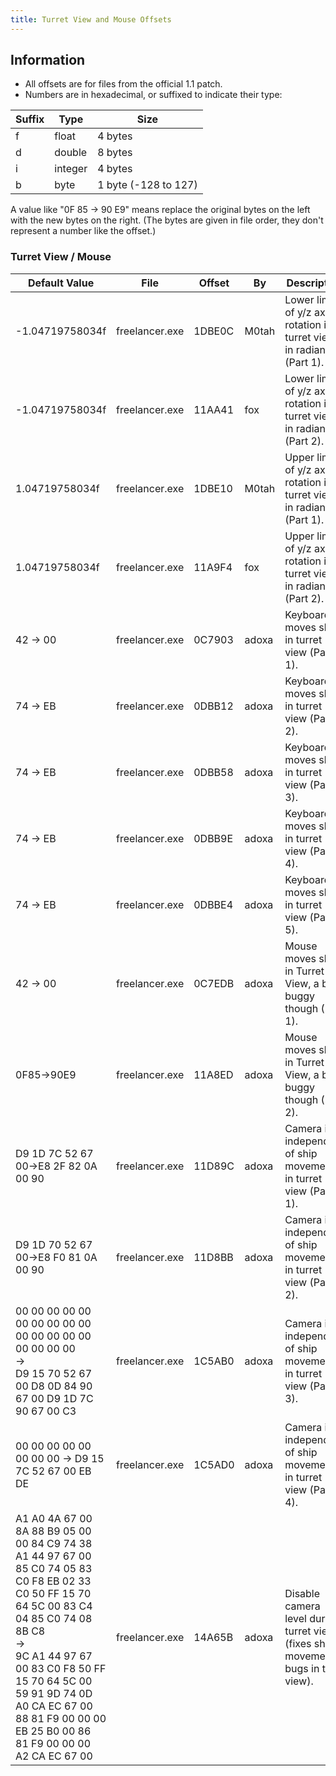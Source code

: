 ```yaml
---
title: Turret View and Mouse Offsets
---
```


## Information

* All offsets are for files from the official 1.1 patch.
* Numbers are in hexadecimal, or suffixed to indicate their type:

| Suffix | Type    | Size                 |
| ------ | ------- | -------------------- |
| f      | float   | 4 bytes              |
| d      | double  | 8 bytes              |
| i      | integer | 4 bytes              |
| b      | byte    | 1 byte (-128 to 127) |

A value like "0F 85 -> 90 E9" means replace the original bytes on the left with the new bytes on the right. (The bytes are given in file order, they don't represent a number like the offset.)

### Turret View / Mouse

| Default Value                                                                                                                                                                                                                                                                                        | File           | Offset | By    | Description                                                                      |
| ---------------------------------------------------------------------------------------------------------------------------------------------------------------------------------------------------------------------------------------------------------------------------------------------------- | -------------- | ------ | ----- | -------------------------------------------------------------------------------- |
| -1.04719758034f                                                                                                                                                                                                                                                                                      | freelancer.exe | 1DBE0C | M0tah | Lower limit of y/z axis rotation in turret view, in radians (Part 1).            |
| -1.04719758034f                                                                                                                                                                                                                                                                                      | freelancer.exe | 11AA41 | fox   | Lower limit of y/z axis rotation in turret view, in radians (Part 2).            |
| 1.04719758034f                                                                                                                                                                                                                                                                                       | freelancer.exe | 1DBE10 | M0tah | Upper limit of y/z axis rotation in turret view, in radians (Part 1).            |
| 1.04719758034f                                                                                                                                                                                                                                                                                       | freelancer.exe | 11A9F4 | fox   | Upper limit of y/z axis rotation in turret view, in radians (Part 2).            |
| 42 -> 00                                                                                                                                                                                                                                                                                             | freelancer.exe | 0C7903 | adoxa | Keyboard moves ship in turret view (Part 1).                                     |
| 74 -> EB                                                                                                                                                                                                                                                                                             | freelancer.exe | 0DBB12 | adoxa | Keyboard moves ship in turret view (Part 2).                                     |
| 74 -> EB                                                                                                                                                                                                                                                                                             | freelancer.exe | 0DBB58 | adoxa | Keyboard moves ship in turret view (Part 3).                                     |
| 74 -> EB                                                                                                                                                                                                                                                                                             | freelancer.exe | 0DBB9E | adoxa | Keyboard moves ship in turret view (Part 4).                                     |
| 74 -> EB                                                                                                                                                                                                                                                                                             | freelancer.exe | 0DBBE4 | adoxa | Keyboard moves ship in turret view (Part 5).                                     |
| 42 -> 00                                                                                                                                                                                                                                                                                             | freelancer.exe | 0C7EDB | adoxa | Mouse moves ship in Turret View, a bit buggy though (Part 1).                    |
| 0F85->90E9                                                                                                                                                                                                                                                                                           | freelancer.exe | 11A8ED | adoxa | Mouse moves ship in Turret View, a bit buggy though (Part 2).                    |
| D9 1D 7C 52 67 00->E8 2F 82 0A 00 90                                                                                                                                                                                                                                                                 | freelancer.exe | 11D89C | adoxa | Camera is independent of ship movement in turret view (Part 1).                  |
| D9 1D 70 52 67 00->E8 F0 81 0A 00 90                                                                                                                                                                                                                                                                 | freelancer.exe | 11D8BB | adoxa | Camera is independent of ship movement in turret view (Part 2).                  |
| 00 00 00 00 00 00 00 00 00 00 00 00 00 00 00 00 00 00 00<br/>-><br/>D9 15 70 52 67 00 D8 0D 84 90 67 00 D9 1D 7C 90 67 00 C3                                                                                                                                                                         | freelancer.exe | 1C5AB0 | adoxa | Camera is independent of ship movement in turret view (Part 3).                  |
| 00 00 00 00 00 00 00 00 -> D9 15 7C 52 67 00 EB DE                                                                                                                                                                                                                                                   | freelancer.exe | 1C5AD0 | adoxa | Camera is independent of ship movement in turret view (Part 4).                  |
| A1 A0 4A 67 00 8A 88 B9 05 00 00 84 C9 74 38 A1 44 97 67 00 85 C0 74 05 83 C0 F8 EB 02 33 C0 50 FF 15 70 64 5C 00 83 C4 04 85 C0 74 08 8B C8<br/>-><br/>9C A1 44 97 67 00 83 C0 F8 50 FF 15 70 64 5C 00 59 91 9D 74 0D A0 CA EC 67 00 88 81 F9 00 00 00 EB 25 B0 00 86 81 F9 00 00 00 A2 CA EC 67 00 | freelancer.exe | 14A65B | adoxa | Disable camera level during turret view (fixes ship movement bugs in this view). |
